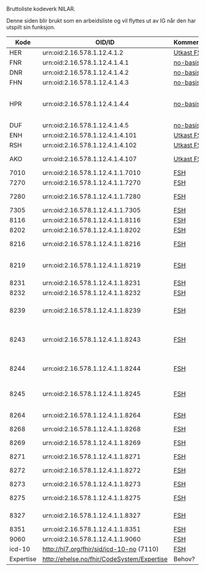Bruttoliste kodeverk NILAR. 

Denne siden blir brukt som en arbeidsliste og vil flyttes ut av IG når den har utspilt sin funksjon. 

| Kode | OID/ID | Kommentar/lenke | Navn |
|------|--------|-----------------|------|
| HER | urn:oid:2.16.578.1.12.4.1.2 | [Utkast FSH](https://github.com/HL7Norway/kodeverk/blob/main/input/fsh/namingsystems/no-basis-her.fsh) | HER-id |
| FNR | urn:oid:2.16.578.1.12.4.1.4.1 | [no-basis](https://github.com/HL7Norway/basisprofiler-r4/blob/master/NamingSystem/no-basis-fodselsnummer.namingsystem.xml) | Fødselsnummer |
| DNR | urn:oid:2.16.578.1.12.4.1.4.2 | [no-basis](https://github.com/HL7Norway/basisprofiler-r4/blob/master/NamingSystem/no-basis-dnummer.namingsystem.xml) | D-nummer |
| FHN | urn:oid:2.16.578.1.12.4.1.4.3 | [no-basis](https://github.com/HL7Norway/basisprofiler-r4/blob/master/NamingSystem/no-basis-felleshjelpenummer.namingsystem.xml) | Felles hjelpenummer |
| HPR | urn:oid:2.16.578.1.12.4.1.4.4 | [no-basis](https://github.com/HL7Norway/basisprofiler-r4/blob/master/NamingSystem/no-basis-helsepersonellnummer.namingsystem.xml) | Helsepersonellnummer fra Helsepersonellregisteret (HPR) |
| DUF | urn:oid:2.16.578.1.12.4.1.4.5 | [no-basis](https://github.com/HL7Norway/basisprofiler-r4/blob/master/NamingSystem/no-basis-dufnummer.namingsystem.xml) | DUF-nummer |
| ENH | urn:oid:2.16.578.1.12.4.1.4.101 | [Utkast FSH](https://github.com/HL7Norway/kodeverk/blob/main/input/fsh/namingsystems/no-basis-organisasjonsnummer.fsh) | Organisasjonsnummer |
| RSH | urn:oid:2.16.578.1.12.4.1.4.102 | [Utkast FSH](https://github.com/HL7Norway/kodeverk/blob/main/input/fsh/namingsystems/no-basis-resh-id.fsh) | RESH-id |
| AKO | urn:oid:2.16.578.1.12.4.1.4.107 | [Utkast FSH](https://github.com/HL7Norway/kodeverk/blob/main/input/fsh/namingsystems/no-basis-apotekenes-konsesjonsnr.fsh) | Apotekenes konsesjonsnummer |
| 7010 | urn:oid:2.16.578.1.12.4.1.1.7010 | [FSH](https://github.com/HL7Norway/kodeverk/blob/main/input/fsh/codesystems/no-kodeverk-7010.fsh) | Norsk patologikodeverk |
| 7270 | urn:oid:2.16.578.1.12.4.1.1.7270 | [FSH](https://github.com/HL7Norway/kodeverk/blob/main/input/fsh/codesystems/no-kodeverk-7270.fsh) | NCRP |
| 7280 | urn:oid:2.16.578.1.12.4.1.1.7280 | [FSH](https://github.com/HL7Norway/kodeverk/blob/main/input/fsh/codesystems/no-kodeverk-7280.fsh) | Norsk laboratoriekodeverk |
| 7305 | urn:oid:2.16.578.1.12.4.1.1.7305 | [FSH](https://github.com/HL7Norway/kodeverk/blob/main/input/fsh/codesystems/no-kodeverk-7305.fsh) | Moderator |
| 8116 | urn:oid:2.16.578.1.12.4.1.1.8116 | [FSH](https://github.com/HL7Norway/kodeverk/blob/main/input/fsh/codesystems/no-kodeverk-8116.fsh) | ID-type for personer |
| 8202 | urn:oid:2.16.578.1.12.4.1.1.8202 | [FSH](https://github.com/HL7Norway/kodeverk/blob/main/input/fsh/codesystems/no-kodeverk-8202.fsh) | Type laboratoriemelding |
| 8216 | urn:oid:2.16.578.1.12.4.1.1.8216 | [FSH](https://github.com/HL7Norway/kodeverk/blob/main/input/fsh/codesystems/no-kodeverk-8216.fsh) | Kodeverk for cytologisk materiale |
| 8219 | urn:oid:2.16.578.1.12.4.1.1.8219 | [FSH](https://github.com/HL7Norway/kodeverk/blob/main/input/fsh/codesystems/no-kodeverk-8219.fsh) | Kodeverk for patologisk-anatomiske undersøkelser |
| 8231 | urn:oid:2.16.578.1.12.4.1.1.8231 | [FSH](https://github.com/HL7Norway/kodeverk/blob/main/input/fsh/codesystems/no-kodeverk-8231.fsh) | Type tekstsvar |
| 8232 | urn:oid:2.16.578.1.12.4.1.1.8232 | [FSH](https://github.com/HL7Norway/kodeverk/blob/main/input/fsh/codesystems/no-kodeverk-8232.fsh) | Forbehandling |
| 8239 | urn:oid:2.16.578.1.12.4.1.1.8239 | [FSH](https://github.com/HL7Norway/kodeverk/blob/main/input/fsh/codesystems/no-kodeverk-8239.fsh) | Forholdsoperatorer i svarrapportering av medisinske tjenester  |
| 8243 | urn:oid:2.16.578.1.12.4.1.1.8243 | [FSH](https://github.com/HL7Norway/kodeverk/blob/main/input/fsh/codesystems/no-kodeverk-8243.fsh) | Type tekstsvar i tekstlig resultat i svarrapportering av medisinske tjenester |
| 8244 | urn:oid:2.16.578.1.12.4.1.1.8244 | [FSH](https://github.com/HL7Norway/kodeverk/blob/main/input/fsh/codesystems/no-kodeverk-8244.fsh) | Avviksmarkør i svarrapportering av medisinske tjenester |
| 8245 | urn:oid:2.16.578.1.12.4.1.1.8245 | [FSH](https://github.com/HL7Norway/kodeverk/blob/main/input/fsh/codesystems/no-kodeverk-8245.fsh) | Status for resultat i svarrapportering av medisinske tjenester |
| 8264 | urn:oid:2.16.578.1.12.4.1.1.8264 | [FSH](https://github.com/HL7Norway/kodeverk/blob/main/input/fsh/codesystems/no-kodeverk-8264.fsh) | Tjenestekoder for timereservasjon |
| 8268 | urn:oid:2.16.578.1.12.4.1.1.8268 | [FSH](https://github.com/HL7Norway/kodeverk/blob/main/input/fsh/codesystems/no-kodeverk-8268.fsh) | Type identifikator |
| 8269 | urn:oid:2.16.578.1.12.4.1.1.8269 | [FSH](https://github.com/HL7Norway/kodeverk/blob/main/input/fsh/codesystems/no-kodeverk-8269.fsh) | Kommentar til svarrapport |
| 8271 | urn:oid:2.16.578.1.12.4.1.1.8271 | [FSH](https://github.com/HL7Norway/kodeverk/blob/main/input/fsh/codesystems/no-kodeverk-8271.fsh) | Resistens |
| 8272 | urn:oid:2.16.578.1.12.4.1.1.8272 | [FSH](https://github.com/HL7Norway/kodeverk/blob/main/input/fsh/codesystems/no-kodeverk-8272.fsh) | Anbefaling om ny undersøkelse |
| 8273 | urn:oid:2.16.578.1.12.4.1.1.8273 | [FSH](https://github.com/HL7Norway/kodeverk/blob/main/input/fsh/codesystems/no-kodeverk-8273.fsh) | Hastegrad |
| 8275 | urn:oid:2.16.578.1.12.4.1.1.8275 | [FSH](https://github.com/HL7Norway/kodeverk/blob/main/input/fsh/codesystems/no-kodeverk-8275.fsh) | Cytologisk materiale tatt med |
| 8327 | urn:oid:2.16.578.1.12.4.1.1.8327 | [FSH](https://github.com/HL7Norway/kodeverk/blob/main/input/fsh/codesystems/no-kodeverk-8327.fsh) | Offisiell personidentifikasjon |
| 8351 | urn:oid:2.16.578.1.12.4.1.1.8351 | [FSH](https://github.com/HL7Norway/kodeverk/blob/main/input/fsh/codesystems/no-kodeverk-8351.fsh) | Prøvemateriale |
| 9060 | urn:oid:2.16.578.1.12.4.1.1.9060 | [FSH](https://github.com/HL7Norway/kodeverk/blob/main/input/fsh/codesystems/no-kodeverk-9060.fsh) | Kategori helsepersonell |
| icd-10 | http://hl7.org/fhir/sid/icd-10-no (7110) | [FSH](https://github.com/HL7Norway/kodeverk/blob/main/input/fsh/codesystems/no-kodeverk-icd-10.fsh) | ICD-10 (Norsk) |
| Expertise | http://ehelse.no/fhir/CodeSystem/Expertise | Behov? | |
